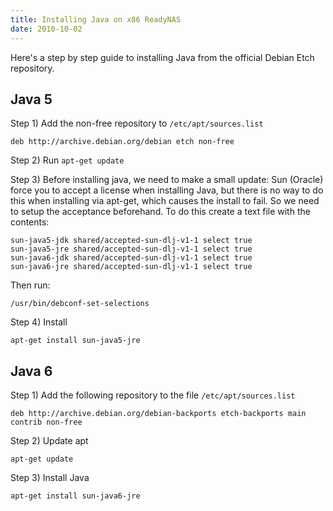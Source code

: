 ```yaml
---
title: Installing Java on x86 ReadyNAS
date: 2010-10-02
---
```


Here's a step by step guide to installing Java from the official Debian Etch repository.

## Java 5

Step 1) Add the non-free repository to `/etc/apt/sources.list`

```shell
deb http://archive.debian.org/debian etch non-free
```

Step 2) Run `apt-get update`

Step 3) Before installing java, we need to make a small update: Sun (Oracle) force you to accept a license when installing Java, but there is no way to do this when installing via apt-get, which causes the install to fail. So we need to setup the acceptance beforehand. To do this create a text file with the contents:

```shell
sun-java5-jdk shared/accepted-sun-dlj-v1-1 select true
sun-java5-jre shared/accepted-sun-dlj-v1-1 select true
sun-java6-jdk shared/accepted-sun-dlj-v1-1 select true
sun-java6-jre shared/accepted-sun-dlj-v1-1 select true
```

Then run:

```shell
/usr/bin/debconf-set-selections
```

Step 4) Install

```shell
apt-get install sun-java5-jre
```

## Java 6

Step 1) Add the following repository to the file `/etc/apt/sources.list`
```shell
deb http://archive.debian.org/debian-backports etch-backports main contrib non-free
```

Step 2) Update apt

```shell
apt-get update
```

Step 3) Install Java

```shell
apt-get install sun-java6-jre
```
